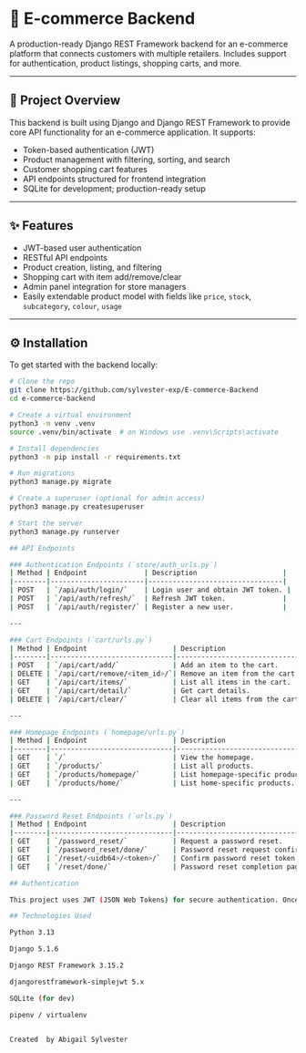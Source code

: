 # 🛒 E-commerce Backend

A production-ready Django REST Framework backend for an e-commerce platform that connects customers with multiple retailers. Includes support for authentication, product listings, shopping carts, and more.

---

## 📖 Project Overview

This backend is built using Django and Django REST Framework to provide core API functionality for an e-commerce application. It supports:
- Token-based authentication (JWT)
- Product management with filtering, sorting, and search
- Customer shopping cart features
- API endpoints structured for frontend integration
- SQLite for development; production-ready setup

---

## ✨ Features

- JWT-based user authentication
- RESTful API endpoints
- Product creation, listing, and filtering
- Shopping cart with item add/remove/clear
- Admin panel integration for store managers
- Easily extendable product model with fields like `price`, `stock`, `subcategory`, `colour`, `usage`

---

## ⚙️ Installation

To get started with the backend locally:

```bash
# Clone the repo
git clone https://github.com/sylvester-exp/E-commerce-Backend
cd e-commerce-backend

# Create a virtual environment
python3 -m venv .venv
source .venv/bin/activate  # on Windows use .venv\Scripts\activate

# Install dependencies
python3 -m pip install -r requirements.txt

# Run migrations
python3 manage.py migrate

# Create a superuser (optional for admin access)
python3 manage.py createsuperuser

# Start the server
python3 manage.py runserver

## API Endpoints

### Authentication Endpoints (`store/auth_urls.py`)
| Method | Endpoint              | Description                     |
|--------|-----------------------|---------------------------------|
| POST   | `/api/auth/login/`    | Login user and obtain JWT token. |
| POST   | `/api/auth/refresh/`  | Refresh JWT token.              |
| POST   | `/api/auth/register/` | Register a new user.            |

---

### Cart Endpoints (`cart/urls.py`)
| Method | Endpoint                     | Description                        |
|--------|------------------------------|------------------------------------|
| POST   | `/api/cart/add/`             | Add an item to the cart.           |
| DELETE | `/api/cart/remove/<item_id>/`| Remove an item from the cart.      |
| GET    | `/api/cart/items/`           | List all items in the cart.        |
| GET    | `/api/cart/detail/`          | Get cart details.                  |
| DELETE | `/api/cart/clear/`           | Clear all items from the cart.     |

---

### Homepage Endpoints (`homepage/urls.py`)
| Method | Endpoint                     | Description                        |
|--------|------------------------------|------------------------------------|
| GET    | `/`                          | View the homepage.                 |
| GET    | `/products/`                 | List all products.                 |
| GET    | `/products/homepage/`        | List homepage-specific products.   |
| GET    | `/products/home/`            | List home-specific products.       |

---

### Password Reset Endpoints (`urls.py`)
| Method | Endpoint                     | Description                        |
|--------|------------------------------|------------------------------------|
| GET    | `/password_reset/`           | Request a password reset.          |
| GET    | `/password_reset/done/`      | Password reset request confirmation.|
| GET    | `/reset/<uidb64>/<token>/`   | Confirm password reset token.      |
| GET    | `/reset/done/`               | Password reset completion page.    |

## Authentication

This project uses JWT (JSON Web Tokens) for secure authentication. Once a user logs in using /api/auth/login/, they receive an access and refresh token pair to interact with protected endpoints.

## Technologies Used

Python 3.13

Django 5.1.6

Django REST Framework 3.15.2

djangorestframework-simplejwt 5.x

SQLite (for dev)

pipenv / virtualenv


Created  by Abigail Sylvester